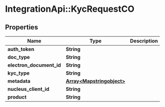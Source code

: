 # IntegrationApi::KycRequestCO

## Properties
Name | Type | Description | Notes
------------ | ------------- | ------------- | -------------
**auth_token** | **String** |  | [optional] 
**doc_type** | **String** |  | [optional] 
**electron_document_id** | **String** |  | [optional] 
**kyc_type** | **String** |  | [optional] 
**metadata** | [**Array&lt;Mapstringobject&gt;**](Mapstringobject.md) |  | [optional] 
**nucleus_client_id** | **String** |  | [optional] 
**product** | **String** |  | [optional] 


